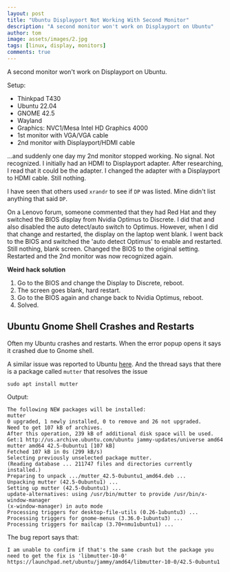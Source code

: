 ```yaml
---
layout: post
title: "Ubuntu Displayport Not Working With Second Monitor"
description: "A second monitor won't work on Displayport on Ubuntu"
author: tom
image: assets/images/2.jpg
tags: [linux, display, monitors]
comments: true
---
```


A second monitor won't work on Displayport on Ubuntu.

Setup:

* Thinkpad T430
* Ubuntu 22.04
* GNOME 42.5
* Wayland
* Graphics: NVC1/Mesa Intel HD Graphics 4000
* 1st monitor with VGA/VGA cable
* 2nd monitor with Displayport/HDMI cable

...and suddenly one day my 2nd monitor stopped working. No signal. Not recognized. I initially had an HDMI to Displayport adapter. After researching, I read that it could be the adapter. I changed the adapter with a Displayport to HDMI cable. Still nothing.

I have seen that others used `xrandr` to see if `DP` was listed. Mine didn't list anything that said `DP`.

On a Lenovo forum, someone commented that they had Red Hat and they switched the BIOS display from Nvidia Optimus to Discrete. I did that and also disabled the auto detect/auto switch to Optimus. However, when I did that change and restarted, the display on the laptop went blank. I went back to the BIOS and switched the 'auto detect Optimus' to enable and restarted. Still nothing, blank screen. Changed the BIOS to the original setting. Restarted and the 2nd monitor was now recognized again.

**Weird hack solution**

1. Go to the BIOS and change the Display to Discrete, reboot.
2. The screen goes blank, hard restart.
3. Go to the BIOS again and change back to Nvidia Optimus, reboot.
4. Solved.

## Ubuntu Gnome Shell Crashes and Restarts

Often my Ubuntu crashes and restarts. When the error popup opens it says it crashed due to Gnome shell.

A similar issue was reported to Ubuntu [here](https://bugs.launchpad.net/ubuntu/+source/mutter/+bug/1969422). And the thread says that there is a package called `mutter` that resolves the issue

    sudo apt install mutter

Output:

    The following NEW packages will be installed:
    mutter
    0 upgraded, 1 newly installed, 0 to remove and 26 not upgraded.
    Need to get 107 kB of archives.
    After this operation, 239 kB of additional disk space will be used.
    Get:1 http://us.archive.ubuntu.com/ubuntu jammy-updates/universe amd64 mutter amd64 42.5-0ubuntu1 [107 kB]
    Fetched 107 kB in 0s (299 kB/s)  
    Selecting previously unselected package mutter.
    (Reading database ... 211747 files and directories currently installed.)
    Preparing to unpack .../mutter_42.5-0ubuntu1_amd64.deb ...
    Unpacking mutter (42.5-0ubuntu1) ...
    Setting up mutter (42.5-0ubuntu1) ...
    update-alternatives: using /usr/bin/mutter to provide /usr/bin/x-window-manager 
    (x-window-manager) in auto mode
    Processing triggers for desktop-file-utils (0.26-1ubuntu3) ...
    Processing triggers for gnome-menus (3.36.0-1ubuntu3) ...
    Processing triggers for mailcap (3.70+nmu1ubuntu1) ...

The bug report says that:

    I am unable to confirm if that's the same crash but the package you need to get the fix is 'libmutter-10-0' https://launchpad.net/ubuntu/jammy/amd64/libmutter-10-0/42.5-0ubuntu1